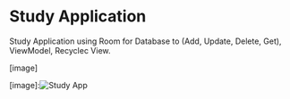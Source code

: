 # Study Application 

Study Application using Room for Database to (Add, Update, Delete, Get), ViewModel, Recyclec View. 


[image]




[image]:![Study App](https://user-images.githubusercontent.com/90833193/141385493-920ab3ec-6f9a-4333-8f31-c847fa6d7ce7.PNG)
